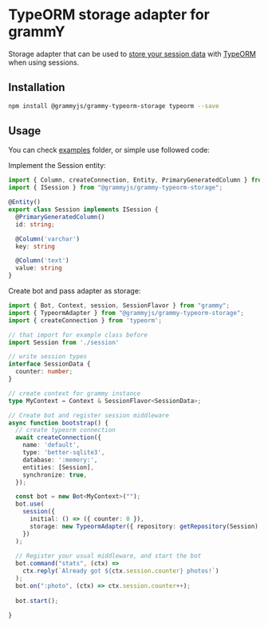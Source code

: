 # TypeORM storage adapter for grammY

Storage adapter that can be used to [store your session data](https://grammy.dev/plugins/session.html) with [TypeORM](https://typeorm.io/) when using sessions.

## Installation

```bash
npm install @grammyjs/grammy-typeorm-storage typeorm --save
```

## Usage


You can check [examples](https://github.com/Satont/grammy-typeorm-storage/tree/main/examples) folder, or simple use followed code:

Implement the Session entity:
```ts
import { Column, createConnection, Entity, PrimaryGeneratedColumn } from 'typeorm';
import { ISession } from "@grammyjs/grammy-typeorm-storage";

@Entity()
export class Session implements ISession {
  @PrimaryGeneratedColumn()
  id: string;

  @Column('varchar')
  key: string

  @Column('text')
  value: string
}
```

Create bot and pass adapter as storage:

```ts
import { Bot, Context, session, SessionFlavor } from "grammy";
import { TypeormAdapter } from "@grammyjs/grammy-typeorm-storage";
import { createConnection } from 'typeorm';

// that import for example class before
import Session from './session'

// write session types
interface SessionData {
  counter: number;
}

// create context for grammy instance
type MyContext = Context & SessionFlavor<SessionData>;

// Create bot and register session middleware
async function bootstrap() {
  // create typeorm connection
  await createConnection({
    name: 'default',
    type: 'better-sqlite3',
    database: ':memory:',
    entities: [Session],
    synchronize: true,
  });

  const bot = new Bot<MyContext>("");
  bot.use(
    session({
      initial: () => ({ counter: 0 }),
      storage: new TypeormAdapter({ repository: getRepository(Session) }),
    })
  );
  
  // Register your usual middleware, and start the bot
  bot.command("stats", (ctx) =>
    ctx.reply(`Already got ${ctx.session.counter} photos!`)
  );
  bot.on(":photo", (ctx) => ctx.session.counter++);
  
  bot.start();

}
```

